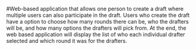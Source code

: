 #Web-based application that allows one person to create a draft where multiple users can also participate in the draft. Users who create the draft have a option to choose how many rounds there can be, who the drafters will be, and how many options the drafters will pick from. 
At the end, the web based application will display the list of who each individual drafter selected and which round it was for the drafters.
